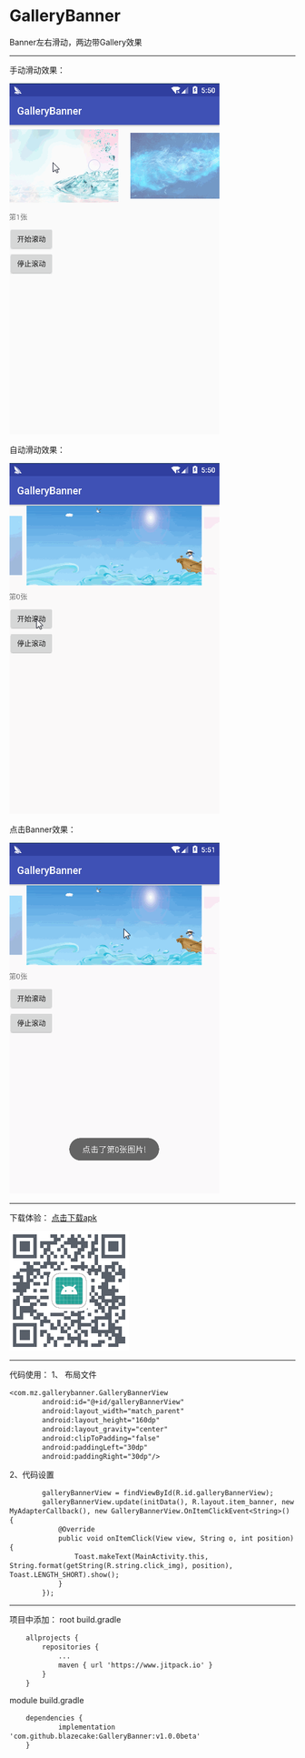 # GalleryBanner
Banner左右滑动，两边带Gallery效果

------

手动滑动效果：

![手动滑动效果](https://github.com/blazecake/GalleryBanner/blob/master/img/result1.gif)

自动滑动效果：

![自动滑动效果](https://github.com/blazecake/GalleryBanner/blob/master/img/result2.gif)

点击Banner效果：

![点击Banner效果](https://github.com/blazecake/GalleryBanner/blob/master/img/result3.gif)

------


下载体验：
[点击下载apk](https://www.pgyer.com/Zhzi)

![扫一扫下载](https://github.com/blazecake/GalleryBanner/blob/master/img/apk.png)


------

代码使用：
1、 布局文件
	

```
<com.mz.gallerybanner.GalleryBannerView
        android:id="@+id/galleryBannerView"
        android:layout_width="match_parent"
        android:layout_height="160dp"
        android:layout_gravity="center"
        android:clipToPadding="false"
        android:paddingLeft="30dp"
        android:paddingRight="30dp"/>
```

2、代码设置

```
        galleryBannerView = findViewById(R.id.galleryBannerView);
        galleryBannerView.update(initData(), R.layout.item_banner, new MyAdapterCallback(), new GalleryBannerView.OnItemClickEvent<String>() {
            @Override
            public void onItemClick(View view, String o, int position) {
                Toast.makeText(MainActivity.this, String.format(getString(R.string.click_img), position), Toast.LENGTH_SHORT).show();
            }
        });
```

------

项目中添加：
root build.gradle
```
	allprojects {
		repositories {
			...
			maven { url 'https://www.jitpack.io' }
		}
	}
```
module build.gradle
```
	dependencies {
	        implementation 'com.github.blazecake:GalleryBanner:v1.0.0beta'
	}

```


